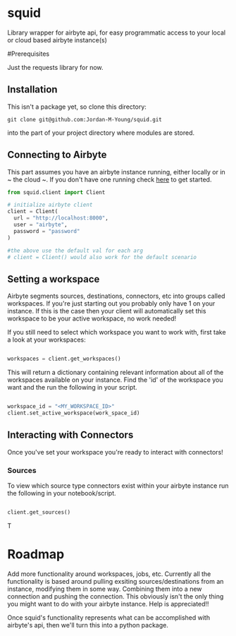 # squid
Library wrapper for airbyte api, for easy programmatic access to your local or cloud based airbyte instance(s)

#Prerequisites

Just the requests library for now.

## Installation

This isn't a package yet, so clone this directory:

```shell
git clone git@github.com:Jordan-M-Young/squid.git
```
into the part of your project directory where modules are stored.


## Connecting to Airbyte

This part assumes you have an airbyte instance running, either locally or in ~ the cloud ~.
If you don't have one running check [here](https://docs.airbyte.com/category/deploy-airbyte-open-source) to get started.


```python
from squid.client import Client

# initialize airbyte client
client = Client(
  url = "http://localhost:8000",
  user = "airbyte",
  password = "password"
)

#the above use the default val for each arg
# client = Client() would also work for the default scenario
```


## Setting a workspace

Airbyte segments sources, destinations, connectors, etc into groups called workspaces. If you're just starting out you probably only have 1 on your instance. If this is the case then your client will automatically set this workspace to be your active workspace, no work needed! 


If you still need to select which workspace you want to work with, first take a look at your workspaces:

```python

workspaces = client.get_workspaces()

```

This will return a dictionary containing relevant information about all of the workspaces available on your instance. Find the 'id' of the workspace you want and the run the following in your script.

```python

workspace_id = "<MY_WORKSPACE_ID>"
client.set_active_workspace(work_space_id)

```

## Interacting with Connectors

Once you've set your workspace you're ready to interact with connectors! 

### Sources

To view which source type connectors exist within your airbyte instance run the following in your notebook/script.

```python

client.get_sources()

```

T




# Roadmap

Add more functionality around workspaces, jobs, etc. Currently all the functionality is based around pulling exsiting sources/destinations from an instance, modifying them in some way. Combining them into a new connection and pushing the connection. This obviously isn't the only thing you might want to do with your airbyte instance. Help is appreciated!!

Once squid's functionality represents what can be accomplished with airbyte's api, then we'll turn this into a python package.
